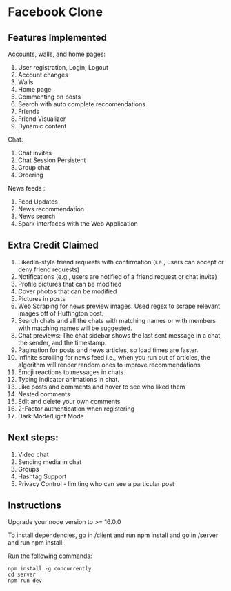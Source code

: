 # Facebook Clone

## Features Implemented

Accounts, walls, and home pages:

1. User registration, Login, Logout
2. Account changes
3. Walls
4. Home page
5. Commenting on posts
6. Search with auto complete reccomendations
7. Friends
8. Friend Visualizer
9. Dynamic content

Chat:

1. Chat invites
2. Chat Session Persistent
3. Group chat
4. Ordering

News feeds :

1. Feed Updates
2. News recommendation
3. News search
4. Spark interfaces with the Web Application

## Extra Credit Claimed

1.  LikedIn-style friend requests with confirmation (i.e., users can accept or deny friend requests)
2.  Notifications (e.g., users are notified of a friend request or chat invite)
3.  Profile pictures that can be modified
4.  Cover photos that can be modified
5.  Pictures in posts
6.  Web Scraping for news preview images. Used regex to scrape relevant images off of Huffington post.
7.  Search chats and all the chats with matching names or with members with matching names will be suggested.
8.  Chat previews: The chat sidebar shows the last sent message in a chat, the sender, and the timestamp.
9.  Pagination for posts and news articles, so load times are faster.
10. Infinite scrolling for news feed i.e., when you run out of articles, the algorithm will render random ones to improve recommendations
11. Emoji reactions to messages in chats.
12. Typing indicator animations in chat.
13. Like posts and comments and hover to see who liked them
14. Nested comments
15. Edit and delete your own comments
16. 2-Factor authentication when registering
17. Dark Mode/Light Mode

## Next steps:

1. Video chat
2. Sending media in chat
3. Groups
4. Hashtag Support
5. Privacy Control - limiting who can see a particular post

## Instructions

Upgrade your node version to >= 16.0.0

To install dependencies, go in /client and run npm install and go in /server and run npm install.

Run the following commands:

```
npm install -g concurrently
cd server
npm run dev
```
